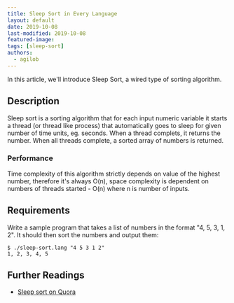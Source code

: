 ```yaml
---
title: Sleep Sort in Every Language
layout: default
date: 2019-10-08
last-modified: 2019-10-08
featured-image:
tags: [sleep-sort]
authors:
  - agilob
---
```


In this article, we'll introduce Sleep Sort, a wired type of sorting algorithm. 

## Description

Sleep sort is a sorting algorithm that for each input numeric variable it starts a thread (or thread like process) that automatically goes to sleep for given number of time units, eg. seconds. When a thread complets, it returns the number. When all threads complete, a sorted array of numbers is returned.


### Performance

Time complexity of this algorithm strictly depends on value of the highest number, therefore it's always O(n), space complexity is dependent on numbers of threads started - O(n) where n is number of inputs.


## Requirements

Write a sample program that takes a list of numbers in the format "4, 5, 3, 1, 2".
It should then sort the numbers and output them:

```console
$ ./sleep-sort.lang "4 5 3 1 2"
1, 2, 3, 4, 5
```


## Further Readings

- [Sleep sort on Quora][1]

[1]: https://www.quora.com/What-is-sleep-sort
